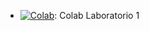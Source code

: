 * [![Colab](https://colab.research.google.com/assets/colab-badge.svg)](https://colab.research.google.com/drive/1AzScjeUnTtUlXsCk0irUZhMZ-xYo35dW#scrollTo=AEXIACc7aADv): Colab Laboratorio 1
